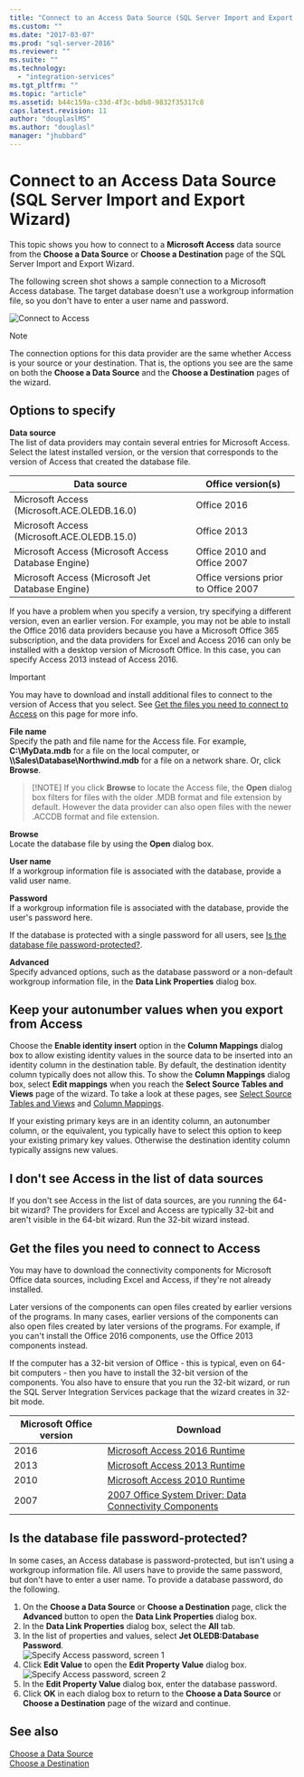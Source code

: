 ```yaml
---
title: "Connect to an Access Data Source (SQL Server Import and Export Wizard) | Microsoft Docs"
ms.custom: ""
ms.date: "2017-03-07"
ms.prod: "sql-server-2016"
ms.reviewer: ""
ms.suite: ""
ms.technology: 
  - "integration-services"
ms.tgt_pltfrm: ""
ms.topic: "article"
ms.assetid: b44c159a-c33d-4f3c-bdb8-9832f35317c8
caps.latest.revision: 11
author: "douglaslMS"
ms.author: "douglasl"
manager: "jhubbard"
---
```

# Connect to an Access Data Source (SQL Server Import and Export Wizard)
This topic shows you how to connect to a **Microsoft Access** data source from the **Choose a Data Source** or **Choose a Destination** page of the SQL Server Import and Export Wizard.

The following screen shot shows a sample connection to a Microsoft Access database. The target database doesn't use a workgroup information file, so you don't have to enter a user name and password.

![Connect to Access](../../integration-services/import-export-data/media/connect-to-access.jpg)

> [!NOTE]
> The connection options for this data provider are the same whether Access is your source or your destination. That is, the options you see are the same on both the **Choose a Data Source** and the **Choose a Destination** pages of the wizard.

## Options to specify
**Data source**  
The list of data providers may contain several entries for Microsoft Access. Select the latest installed version, or the version that corresponds to the version of Access that created the database file.

|Data source|Office version(s)|
|-------|-------|
|Microsoft Access (Microsoft.ACE.OLEDB.16.0)|Office 2016|
|Microsoft Access (Microsoft.ACE.OLEDB.15.0)|Office 2013|
|Microsoft Access (Microsoft Access Database Engine)|Office 2010 and Office 2007|
|Microsoft Access (Microsoft Jet Database Engine)|Office versions prior to Office 2007|

If you have a problem when you specify a version, try specifying a different version, even an earlier version. For example, you may not be able to install the Office 2016 data providers because you have a Microsoft Office 365 subscription, and the data providers for Excel and Access 2016 can only be installed with a desktop version of Microsoft Office. In this case, you can specify Access 2013 instead of Access 2016.

> [!IMPORTANT]
> You may have to download and install additional files to connect to the version of Access that you select. See [Get the files you need to connect to Access](#officeDownloads) on this page for more info.

 **File name**  
Specify the path and file name for the Access file. For example, **C:\\MyData.mdb** for a file on the local computer, or **\\\\Sales\\Database\\Northwind.mdb** for a file on a network share. Or, click **Browse**. 

 >   [!NOTE] 
 > If you click **Browse** to locate the Access file, the **Open** dialog box filters for files with the older .MDB format and file extension by default. However the data provider can also open files with the newer .ACCDB format and file extension.
  
 **Browse**  
 Locate the database file by using the **Open** dialog box.  
  
 **User name**  
If a workgroup information file is associated with the database, provide a valid user name.  
  
 **Password**  
If a workgroup information file is associated with the database, provide the user's password here.
 
If the database is protected with a single password for all users, see [Is the database file password-protected?](#database_password).
  
 **Advanced**  
Specify advanced options, such as the database password or a non-default workgroup information file, in the **Data Link Properties** dialog box.  

## Keep your autonumber values when you export from Access
Choose the **Enable identity insert** option in the **Column Mappings** dialog box to allow existing identity values in the source data to be inserted into an identity column in the destination table. By default, the destination identity column typically does not allow this. To show the **Column Mappings** dialog box, select **Edit mappings** when you reach the **Select Source Tables and Views** page of the wizard. To take a look at these pages, see [Select Source Tables and Views](../../integration-services/import-export-data/select-source-tables-and-views-sql-server-import-and-export-wizard.md) and [Column Mappings](../../integration-services/import-export-data/column-mappings-sql-server-import-and-export-wizard.md).

If your existing primary keys are in an identity column, an autonumber column, or the equivalent, you typically have to select this option to keep your existing primary key values. Otherwise the destination identity column typically assigns new values.

## I don't see Access in the list of data sources
If you don't see Access in the list of data sources, are you running the 64-bit wizard? The providers for Excel and Access are typically 32-bit and aren't visible in the 64-bit wizard. Run the 32-bit wizard instead.
  
## <a name="officeDownloads"></a>Get the files you need to connect to Access  
You may have to download the connectivity components for Microsoft Office data sources, including Excel and Access, if they're not already installed.

Later versions of the components can open files created by earlier versions of the programs. In many cases, earlier versions of the components can also open files created by later versions of the programs. For example, if you can't install the Office 2016 components, use the Office 2013 components instead. 
  
If the computer has a 32-bit version of Office - this is typical, even on 64-bit computers - then you have to install the 32-bit version of the components. You also have to ensure that you run the 32-bit wizard, or run the SQL Server Integration Services package that the wizard creates in 32-bit mode.
  
|Microsoft Office version|Download|  
|------------------------------|--------------|  
|2016|[Microsoft Access 2016 Runtime](https://www.microsoft.com/download/details.aspx?id=50040)|
|2013|[Microsoft Access 2013 Runtime](http://www.microsoft.com/download/details.aspx?id=39358)|
|2010|[Microsoft Access 2010 Runtime](https://www.microsoft.com/download/details.aspx?id=10910)|  
|2007|[2007 Office System Driver: Data Connectivity Components](https://www.microsoft.com/download/details.aspx?id=23734)|    

## <a name="database_password"></a> Is the database file password-protected?
In some cases, an Access database is password-protected, but isn't using a workgroup information file. All users have to provide the same password, but don't have to enter a user name. To provide a database password, do the following.

1.  On the **Choose a Data Source** or **Choose a Destination** page, click the **Advanced** button to open the **Data Link Properties** dialog box.  
2.  In the **Data Link Properties** dialog box, select the **All** tab.  
3.  In the list of properties and values, select **Jet OLEDB:Database Password**.  
    ![Specify Access password, screen 1](../../integration-services/import-export-data/media/specify-access-password-screen-1.jpg) 
4.  Click **Edit Value** to open the **Edit Property Value** dialog box.
    ![Specify Access password, screen 2](../../integration-services/import-export-data/media/specify-access-password-screen-2.jpg)
5.  In the **Edit Property Value** dialog box, enter the database password.
6.  Click **OK** in each dialog box to return to the **Choose a Data Source** or **Choose a Destination** page of the wizard and continue.

## See also
[Choose a Data Source](../../integration-services/import-export-data/choose-a-data-source-sql-server-import-and-export-wizard.md)  
[Choose a Destination](../../integration-services/import-export-data/choose-a-destination-sql-server-import-and-export-wizard.md)
